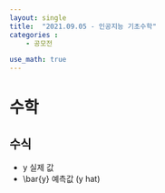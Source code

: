 ```yaml
---
layout: single
title:  "2021.09.05 - 인공지능 기초수학"
categories : 
    - 공모전

use_math: true
---
```


# 수학

## 수식

- y 실제 값  
- \bar{y} 예측값 (y hat)
